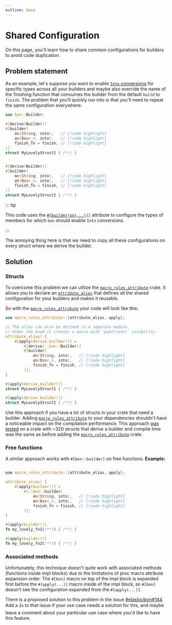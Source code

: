 ```yaml
---
outline: deep
---
```


# Shared Configuration

On this page, you'll learn how to share common configurations for builders to avoid code duplication.

## Problem statement

As an example, let's suppose you want to enable [`Into` conversions](./into-conversions-in-depth) for specific types across all your builders and maybe also override the name of the finishing function that consumes the builder from the default `build` to `finish`. The problem that you'll quickly run into is that you'll need to repeat the same configuration everywhere:

```rust
use bon::Builder;

#[derive(Builder)]
#[builder(
    on(String, into),   // [!code highlight]
    on(Box<_>, into),   // [!code highlight]
    finish_fn = finish, // [!code highlight]
)]
struct MyLovelyStruct1 { /**/ }


#[derive(Builder)]
#[builder(
    on(String, into),   // [!code highlight]
    on(Box<_>, into),   // [!code highlight]
    finish_fn = finish, // [!code highlight]
)]
struct MyLovelyStruct2 { /**/ }
```

::: tip

This code uses the [`#[builder(on(...))]`](../reference/builder/top-level/on) attribute to configure the types of members for which `bon` should enable `Into` conversions.

:::

The annoying thing here is that we need to copy all these configurations on every struct where we derive the builder.

## Solution

### Structs

To overcome this problem we can utilize the [`macro_rules_attribute`] crate. It allows you to declare an [`attribute_alias`](https://docs.rs/macro_rules_attribute/latest/macro_rules_attribute/macro.attribute_alias.html) that defines all the shared configuration for your builders and makes it reusable.

So with the [`macro_rules_attribute`] your code will look like this:

```rust
use macro_rules_attribute::{attribute_alias, apply};

// The alias can also be defined in a separate module.
// Under the hood it creates a macro with `pub(crate)` visibility.
attribute_alias! {
    #[apply(derive_builder!)] =
        #[derive(::bon::Builder)]
        #[builder(
            on(String, into),   // [!code highlight]
            on(Box<_>, into),   // [!code highlight]
            finish_fn = finish, // [!code highlight]
        )];
}

#[apply(derive_builder!)]
struct MyLovelyStruct1 { /**/ }

#[apply(derive_builder!)]
struct MyLovelyStruct2 { /**/ }
```

Use this approach if you have a lot of structs in your crate that need a builder. Adding [`macro_rules_attribute`] to your dependencies shouldn't have a noticeable impact on the compilation performance. This approach [was tested](https://github.com/ayrat555/frankenstein/blob/91ac379a52ed716e09632f78b984852c85f2adaa/src/macros.rs#L3-L14) on a crate with ~320 structs that derive a builder and compile time was the same as before adding the [`macro_rules_attribute`] crate.

### Free functions

A similar approach works with `#[bon::builder]` on free functions.
**Example:**

```rust

use macro_rules_attribute::{attribute_alias, apply};

attribute_alias! {
    #[apply(builder!)] =
        #[::bon::builder(
            on(String, into),   // [!code highlight]
            on(Box<_>, into),   // [!code highlight]
            finish_fn = finish, // [!code highlight]
        )];
}

#[apply(builder!)]
fn my_lovely_fn1(/**/) { /**/ }

#[apply(builder!)]
fn my_lovely_fn2(/**/) { /**/ }
```

### Associated methods

Unfortunately, this technique doesn't quite work with associated methods (functions inside impl blocks) due to the limitations of proc macro attribute expansion order. The `#[bon]` macro on top of the impl block is expanded first before the `#[apply(...)]` macro inside of the impl block, so `#[bon]` doesn't see the configuration expanded from the `#[apply(...)]`.

There is a proposed solution to this problem in the issue [#elastio/bon#144](https://github.com/elastio/bon/issues/144). Add a 👍 to that issue if your use case needs a solution for this, and maybe leave a comment about your particular use case where you'd like to have this feature.

[`macro_rules_attribute`]: https://docs.rs/macro_rules_attribute/latest/macro_rules_attribute/
